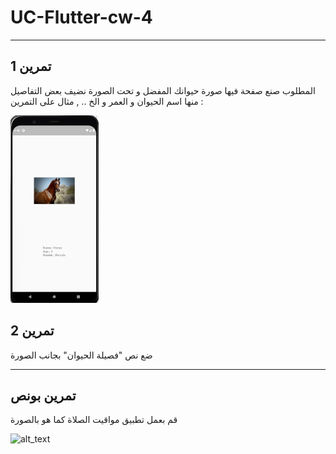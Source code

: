 # UC-Flutter-cw-4

---

## تمرين 1

المطلوب صنع صفحة فيها صورة حيوانك المفضل و تحت الصورة نضيف بعض التفاصيل منها اسم الحيوان و العمر و الخ .. , مثال على التمرين :

<img src="images/c4-cw2.jpg" height="300"/>

## تمرين 2
ضع نص "فصيلة الحيوان" بجانب الصورة

---

## تمرين بونص

قم بعمل تطبيق مواقيت الصلاة كما هو بالصورة

<img src="https://github.com/codedlabs/UC-Flutter-cw-4/blob/main/images/cw2.png" width="200" alt="alt_text" title="image_tooltip">
